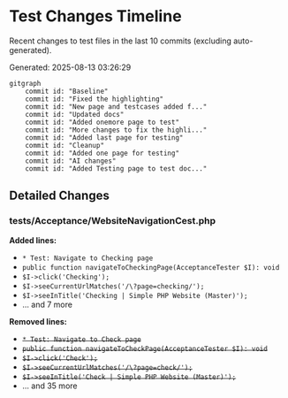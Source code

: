 # Test Changes Timeline

Recent changes to test files in the last 10 commits (excluding auto-generated).

Generated: 2025-08-13 03:26:29

```mermaid
gitgraph
    commit id: "Baseline"
    commit id: "Fixed the highlighting"
    commit id: "New page and testcases added f..."
    commit id: "Updated docs"
    commit id: "Added onemore page to test"
    commit id: "More changes to fix the highli..."
    commit id: "Added last page for testing"
    commit id: "Cleanup"
    commit id: "Added one page for testing"
    commit id: "AI changes"
    commit id: "Added Testing page to test doc..."
```

## Detailed Changes

### tests/Acceptance/WebsiteNavigationCest.php

**Added lines:**
- `* Test: Navigate to Checking page`
- `public function navigateToCheckingPage(AcceptanceTester $I): void`
- `$I->click('Checking');`
- `$I->seeCurrentUrlMatches('/\?page=checking/');`
- `$I->seeInTitle('Checking | Simple PHP Website (Master)');`
- ... and 7 more

**Removed lines:**
- ~~`* Test: Navigate to Check page`~~
- ~~`public function navigateToCheckPage(AcceptanceTester $I): void`~~
- ~~`$I->click('Check');`~~
- ~~`$I->seeCurrentUrlMatches('/\?page=check/');`~~
- ~~`$I->seeInTitle('Check | Simple PHP Website (Master)');`~~
- ... and 35 more

